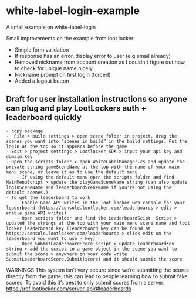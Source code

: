 # white-label-login-example
A small example on white-label-login


Small improvements on the example from loot locker: 

- Simple form validation
- If response has an error, display error to user (e.g email already)
- Removed nickname from account creation as I couldn't figure out how to check for unique name nicely. 
- Nickname prompt on first login (forced)
- Added a logout button 


Draft for user installation instructions so anyone can plug and play LootLockers auth + leaderboard quickly
--- 

 	- copy package 
	-  File > build settings > open scene folder in project, drag the scenes you want into “scenes in build” in the build settings. Put the login at the top so it appears before the game
	- Edit > project settings > Lootlocker SDK > input your api key and domain key 
	- Open the scripts folder > open WhiteLabelManager.cs and update the private string gameSceneName at the top with the name of your main menu scene, or leave it as to use the default menu
		- If using the default menu open the scripts folder and find MainMenuScript > update the playGameSceneName string (can also update loginSceneName and leaderboardSceneName if you're not using the default scenes.)
	- To get the leaderboard to work 
		- Enable Game API writes in the loot locker web console for your leaderboard (https://console.lootlocker.com/leaderboards > edit > enable game API writes) 
		- Open scripts folder and find the LeaderboardScipt  Script > updated the strings at the top with your main menu scene name and loot locker leaderboard key (leaderboard key can be found at https://console.lootlocker.com/leaderboards > click edit on the leaderboard you want to use > key) 
		- Open SubmitLeaderboardScore script > update leaderboardKey string > add the script to a game object in the scene you want to submit the score > anywhere in your code write SubmitLeaderboardScore.Submit(score) and it should submit the score
		
WARNINGS
This system isn’t very secure since we’re submitting the scores directly from the game, this can lead to people learning how to submit fake scores. To avoid this it’s best to only submit scores from a server: https://ref.lootlocker.com/server-api/#leaderboards